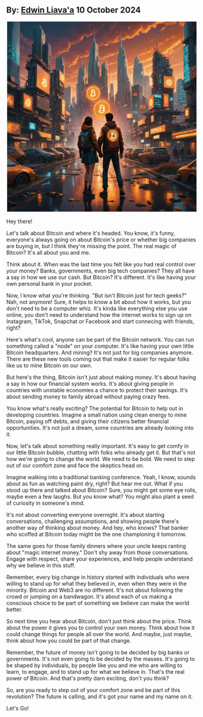 # 

## By: [Edwin Liava'a](https://github.com/EdwinLiavaa) 10 October 2024

<p align="center">
 <img width="500" src="https://github.com/EdwinLiavaa/liavaa.space/blob/main/blog/20241010/pic.png">
</p>

Hey there! 

Let's talk about Bitcoin and where it's headed. You know, it's funny, everyone's always going on about Bitcoin's price or whether big companies are buying in, but I think they're missing the point. The real magic of Bitcoin? It's all about you and me.

Think about it. When was the last time you felt like you had real control over your money? Banks, governments, even big tech companies? They all have a say in how we use our cash. But Bitcoin? It's different. It's like having your own personal bank in your pocket.

Now, I know what you're thinking. "But isn't Bitcoin just for tech geeks?" Nah, not anymore! Sure, it helps to know a bit about how it works, but you don't need to be a computer whiz. It's kinda like everything else you use online, you don't need to understand how the internet works to sign up on Instagram, TikTok, Snapchat or Facebook and start connecing with friends, right?

Here's what's cool, anyone can be part of the Bitcoin network. You can run something called a "node" on your computer. It's like having your own little Bitcoin headquarters. And mining? It's not just for big companies anymore. There are these new tools coming out that make it easier for regular folks like us to mine Bitcoin on our own.

But here's the thing, Bitcoin isn't just about making money. It's about having a say in how our financial system works. It's about giving people in countries with unstable economies a chance to protect their savings. It's about sending money to family abroad without paying crazy fees.

You know what's really exciting? The potential for Bitcoin to help out in developing countries. Imagine a small nation using clean energy to mine Bitcoin, paying off debts, and giving their citizens better financial opportunities. It's not just a dream, some countries are already looking into it.

Now, let's talk about something really important. It's easy to get comfy in our little Bitcoin bubble, chatting with folks who already get it. But that's not how we're going to change the world. We need to be bold. We need to step out of our comfort zone and face the skeptics head on.

Imagine walking into a traditional banking conference. Yeah, I know, sounds about as fun as watching paint dry, right? But hear me out. What if you stood up there and talked about Bitcoin? Sure, you might get some eye rolls, maybe even a few laughs. But you know what? You might also plant a seed of curiosity in someone's mind.

It's not about converting everyone overnight. It's about starting conversations, challenging assumptions, and showing people there's another way of thinking about money. And hey, who knows? That banker who scoffed at Bitcoin today might be the one championing it tomorrow.

The same goes for those family dinners where your uncle keeps ranting about "magic internet money." Don't shy away from those conversations. Engage with respect, share your experiences, and help people understand why we believe in this stuff.

Remember, every big change in history started with individuals who were willing to stand up for what they believed in, even when they were in the minority. Bitcoin and Web3 are no different. It's not about following the crowd or jumping on a bandwagon. It's about each of us making a conscious choice to be part of something we believe can make the world better.

So next time you hear about Bitcoin, don't just think about the price. Think about the power it gives you to control your own money. Think about how it could change things for people all over the world. And maybe, just maybe, think about how you could be part of that change.

Remember, the future of money isn't going to be decided by big banks or governments. It's not even going to be decided by the masses. It's going to be shaped by individuals, by people like you and me who are willing to learn, to engage, and to stand up for what we believe in. That's the real power of Bitcoin. And that's pretty darn exciting, don't you think?

So, are you ready to step out of your comfort zone and be part of this revolution? The future is calling, and it's got your name and my name on it.

Let's Go!
